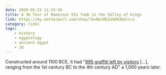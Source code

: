```yaml
---
date: 2020-05-23 11:33:16
title: A 3D Tour of Ramesses VIs Tomb in the Valley of Kings
link: https://my.matterport.com/show/?m=NeiMEZa9d93&mls=1
category: links
tags:
    - history
    - egyptology
    - ancient egypt
    - 3d
---
```


Constructed around 1100 BCE, it had "[995 graffiti left by visitors](https://en.wikipedia.org/wiki/KV9) [...], ranging from the 1st century BC to the 4th century AD" a 1,000 years later.
